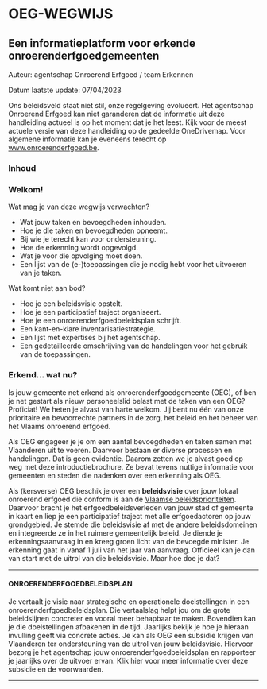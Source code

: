

# OEG-WEGWIJS

## Een informatieplatform voor erkende onroerenderfgoedgemeenten



Auteur: agentschap Onroerend Erfgoed / team Erkennen

Datum laatste update: 07/04/2023

Ons beleidsveld staat niet stil, onze regelgeving evolueert. Het agentschap Onroerend Erfgoed kan niet garanderen dat de informatie uit deze handleiding actueel is op het moment dat je het leest. Kijk voor de meest actuele versie van deze handleiding op de gedeelde OneDrivemap. Voor algemene informatie kan je eveneens terecht op www.onroerenderfgoed.be.

### Inhoud



### Welkom!

Wat mag je van deze wegwijs verwachten?

- Wat jouw taken en bevoegdheden inhouden.
- Hoe je die taken en bevoegdheden opneemt.
- Bij wie je terecht kan voor ondersteuning.
- Hoe de erkenning wordt opgevolgd.
- Wat je voor die opvolging moet doen.
- Een lijst van de (e-)toepassingen die je nodig hebt voor het uitvoeren van je taken. 

Wat komt niet aan bod?

- Hoe je een beleidsvisie opstelt.
- Hoe je een participatief traject organiseert.
- Hoe je een onroerenderfgoedbeleidsplan schrijft.
- Een kant-en-klare inventarisatiestrategie.
- Een lijst met expertises bij het agentschap.
- Een gedetailleerde omschrijving van de handelingen voor het gebruik van de toepassingen.

### Erkend... wat nu?

Is jouw gemeente net erkend als onroerenderfgoedgemeente (OEG), of ben je net gestart als nieuw personeelslid belast met de taken van een OEG? Proficiat! We heten je alvast van harte welkom. Jij bent nu één van onze prioritaire en bevoorrechte partners in de zorg, het beleid en het beheer van het Vlaams onroerend erfgoed.

Als OEG engageer je je om een aantal bevoegdheden en taken samen met Vlaanderen uit te voeren. Daarvoor bestaan er diverse processen en handelingen. Dat is geen evidentie. Daarom zetten we je alvast goed op weg met deze introductiebrochure. Ze bevat tevens nuttige informatie voor gemeenten en steden die nadenken over een erkenning als OEG.

Als (kersverse) OEG beschik je over een **beleidsvisie**  over jouw lokaal onroerend erfgoed die conform is aan de [Vlaamse beleidsprioriteiten](https://www.onroerenderfgoed.be/beleidsprioriteiten-onroerend-erfgoed). Daarvoor bracht je het erfgoedbeleidsverleden van jouw stad of gemeente in kaart en liep je een participatief traject met alle erfgoedactoren op jouw grondgebied. Je stemde die beleidsvisie af met de andere beleidsdomeinen en integreerde ze in het ruimere gemeentelijk beleid. Je diende je erkenningsaanvraag in en kreeg groen licht van de bevoegde minister. Je erkenning gaat in vanaf 1 juli van het jaar van aanvraag. Officieel kan je dan van start met de uitrol van die beleidsvisie. Maar hoe doe je dat?

* * * * *
#### ONROERENDERFGOEDBELEIDSPLAN
Je vertaalt je visie naar strategische en operationele doelstellingen in een onroerenderfgoedbeleidsplan. Die vertaalslag helpt jou om de grote beleidslijnen concreter en vooral meer behapbaar te maken. Bovendien kan je die doelstellingen afbakenen in de tijd. Jaarlijks bekijk je hoe je hieraan invulling geeft via concrete acties. Je kan als OEG een subsidie krijgen van Vlaanderen ter ondersteuning van de uitrol van jouw beleidsvisie. Hiervoor bezorg je het agentschap jouw onroerenderfgoedbeleidsplan en rapporteer je jaarlijks over de uitvoer ervan. Klik hier voor meer informatie over deze subsidie en de voorwaarden.
* * * * *

